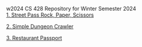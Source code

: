 w2024
CS 428 Repository for Winter Semester 2024  
[1. Street Pass Rock, Paper, Scissors](https://github.com/cs428TAs/f2024/blob/main/Street%20Pass%20Rock%2C%20Paper%2C%20Scissors)

[2. Simple Dungeon Crawler](https://github.com/cs428TAs/f2024/wiki/Simple-Dungeon-Crawler)

[3. Restaurant Passport](https://github.com/cs428TAs/f2024/blob/main/Restaurant%20Passport)

